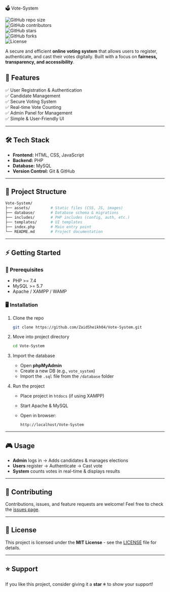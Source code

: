 🗳️ Vote-System  

![GitHub repo size](https://img.shields.io/github/repo-size/ZaidSheikh04/Vote-System?color=blue)  
![GitHub contributors](https://img.shields.io/github/contributors/ZaidSheikh04/Vote-System)  
![GitHub stars](https://img.shields.io/github/stars/ZaidSheikh04/Vote-System?style=social)  
![GitHub forks](https://img.shields.io/github/forks/ZaidSheikh04/Vote-System?style=social)  
![License](https://img.shields.io/github/license/ZaidSheikh04/Vote-System?color=green)  

A secure and efficient **online voting system** that allows users to register, authenticate, and cast their votes digitally. Built with a focus on **fairness, transparency, and accessibility**.  

## 🚀 Features  

✅ User Registration & Authentication  
✅ Candidate Management  
✅ Secure Voting System  
✅ Real-time Vote Counting  
✅ Admin Panel for Management  
✅ Simple & User-Friendly UI  

---

## 🛠️ Tech Stack  

- **Frontend:** HTML, CSS, JavaScript  
- **Backend:** PHP  
- **Database:** MySQL  
- **Version Control:** Git & GitHub  

---

## 📂 Project Structure  

```bash
Vote-System/
├── assets/         # Static files (CSS, JS, images)
├── database/       # Database schema & migrations
├── includes/       # PHP includes (config, auth, etc.)
├── templates/      # UI templates
├── index.php       # Main entry point
└── README.md       # Project documentation
````

---

## ⚡ Getting Started

### 🔧 Prerequisites

* PHP >= 7.4
* MySQL >= 5.7
* Apache / XAMPP / WAMP

### 🖥️ Installation

1. Clone the repo

   ```bash
   git clone https://github.com/ZaidSheikh04/Vote-System.git
   ```

2. Move into project directory

   ```bash
   cd Vote-System
   ```

3. Import the database

   * Open **phpMyAdmin**
   * Create a new DB (e.g., `vote_system`)
   * Import the `.sql` file from the `/database` folder

4. Run the project

   * Place project in `htdocs` (if using XAMPP)
   * Start Apache & MySQL
   * Open in browser:

     ```
     http://localhost/Vote-System
     ```

---

## 🎮 Usage

* **Admin** logs in → Adds candidates & manages elections
* **Users** register → Authenticate → Cast vote
* **System** counts votes in real-time & displays results

---

## 🤝 Contributing

Contributions, issues, and feature requests are welcome!
Feel free to check the [issues page](https://github.com/ZaidSheikh04/Vote-System/issues).

---

## 📝 License

This project is licensed under the **MIT License** - see the [LICENSE](LICENSE) file for details.

---

## ⭐ Support

If you like this project, consider giving it a **star ⭐** to show your support!

```

